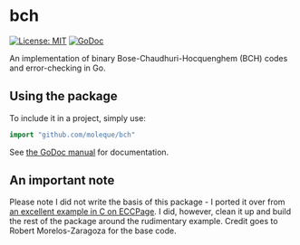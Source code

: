 # bch
[![License: MIT](https://img.shields.io/badge/License-MIT-yellow.svg)](https://opensource.org/licenses/MIT) [![GoDoc](https://godoc.org/github.com/zedseven/bch?status.svg)](https://godoc.org/github.com/zedseven/bch)

An implementation of binary Bose-Chaudhuri-Hocquenghem (BCH) codes and error-checking in Go.

## Using the package
To include it in a project, simply use:
```go
import "github.com/moleque/bch"
```

See [the GoDoc manual](https://godoc.org/github.com/moleque/bch) for documentation.

## An important note
Please note I did not write the basis of this package - I ported it over from [an excellent example in C on ECCPage](http://www.eccpage.com/bch3.c).
I did, however, clean it up and build the rest of the package around the rudimentary example.
Credit goes to Robert Morelos-Zaragoza for the base code.
